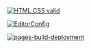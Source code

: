[![HTML CSS valid](https://github.com/Kirashchuk/grid-template-project/actions/workflows/HTMLValidator.yml/badge.svg)](https://github.com/Kirashchuk/grid-template-project/actions/workflows/HTMLValidator.yml)

[![EditorConfig](https://github.com/Kirashchuk/grid-template-project/actions/workflows/EditorConfig.yml/badge.svg)](https://github.com/Kirashchuk/grid-template-project/actions/workflows/EditorConfig.yml)

[![pages-build-deployment](https://github.com/Kirashchuk/grid-template-project/actions/workflows/pages/pages-build-deployment/badge.svg)](https://github.com/Kirashchuk/grid-template-project/actions/workflows/pages/pages-build-deployment)
